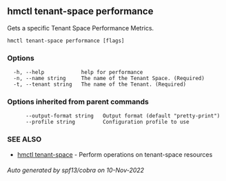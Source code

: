## hmctl tenant-space performance

Gets a specific Tenant Space Performance Metrics.

```
hmctl tenant-space performance [flags]
```

### Options

```
  -h, --help            help for performance
  -n, --name string     The name of the Tenant Space. (Required)
  -t, --tenant string   The name of the Tenant. (Required)
```

### Options inherited from parent commands

```
      --output-format string   Output format (default "pretty-print")
      --profile string         Configuration profile to use
```

### SEE ALSO

* [hmctl tenant-space](hmctl_tenant-space.md)	 - Perform operations on tenant-space resources

###### Auto generated by spf13/cobra on 10-Nov-2022
